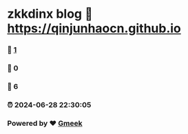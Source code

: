 # zkkdinx blog :link: https://qinjunhaocn.github.io 
### :page_facing_up: [1](https://qinjunhaocn.github.io/tag.html) 
### :speech_balloon: 0 
### :hibiscus: 6 
### :alarm_clock: 2024-06-28 22:30:05 
### Powered by :heart: [Gmeek](https://github.com/Meekdai/Gmeek)
